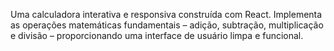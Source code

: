 Uma calculadora interativa e responsiva construída com React. Implementa as operações matemáticas fundamentais – adição, subtração, multiplicação e divisão – proporcionando uma interface de usuário limpa e funcional.
